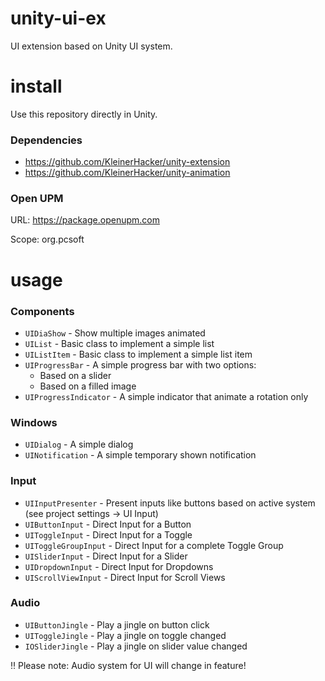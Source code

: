# unity-ui-ex
UI extension based on Unity UI system.

# install
Use this repository directly in Unity.

### Dependencies
* https://github.com/KleinerHacker/unity-extension
* https://github.com/KleinerHacker/unity-animation

### Open UPM
URL: https://package.openupm.com

Scope: org.pcsoft

# usage

### Components
* `UIDiaShow` - Show multiple images animated
* `UIList` - Basic class to implement a simple list
* `UIListItem` - Basic class to implement a simple list item
* `UIProgressBar` - A simple progress bar with two options:
  * Based on a slider
  * Based on a filled image
* `UIProgressIndicator` - A simple indicator that animate a rotation only

### Windows
* `UIDialog` - A simple dialog
* `UINotification` - A simple temporary shown notification

### Input
* `UIInputPresenter` - Present inputs like buttons based on active system (see project settings -> UI Input)
* `UIButtonInput` - Direct Input for a Button
* `UIToggleInput` - Direct Input for a Toggle
* `UIToggleGroupInput` - Direct Input for a complete Toggle Group
* `UISliderInput` - Direct Input for a Slider
* `UIDropdownInput` - Direct Input for Dropdowns
* `UIScrollViewInput` - Direct Input for Scroll Views

### Audio
* `UIButtonJingle` - Play a jingle on button click
* `UIToggleJingle` - Play a jingle on toggle changed
* `IOSliderJingle` - Play a jingle on slider value changed

‼️ Please note: Audio system for UI will change in feature!
